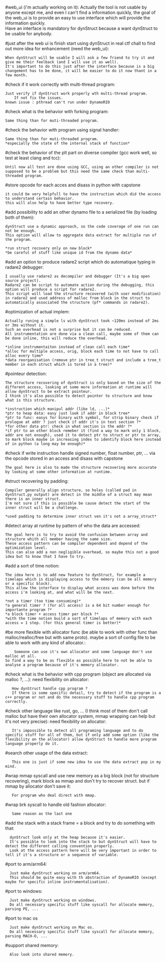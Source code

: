 #web_ui (i'm actually working on it):
	Actually the tool is not usable by anyone except me, and even I can't find a information quickly, the goal of the web_ui is to provide an easy to use interface which will provide the information quickly.  
	Have an interface is mandatory for dynStruct because a want dynStruct to be usable for anybody.

#just after the web ui is finish start using dynStruct in real ctf chall to find out more idea for enhancement (need the web_ui):
     	
	When dynStruct will be usable I will ask a few friend to try it and give me their feelback (and I will use it as well).  
	It's important to do this just after the interface because is a big changement has to be done, it will be easier to do it now thant in a few month.  

#check if it work correctly with multi-thread program:
        
	Just verify if dynStruct work properly wth multi-thread program.  
      	If not fix the issues.
	known issue : pthread can't run under DynamoRIO

#check what is the behavior with forking program:
      
	Same thing than for muti-threaded program.
	
#check the behavior with program using signal handler:

	Same thing than for muti-threaded program.
	*especially the state of the internal stack of function*

#check the behavior of the plt part on diverse compiler (gcc work well, so test at least clang and tcc):
        
	Until now all test are done using GCC, using an other compiler is not supposed to be a problem but this need the same check than multi-threaded program.       

#store opcode for each acces and disass in python with capstone

  	it could be very helpfull to have the instruction which did the access to understand certain behavior.
	this will also help to have better type recovery.

#add possibility to add an other dynamo file to a serialized file (by loading both of them): 
        
	dynStruct use a dynamic approach, so the code coverage of one run can not be enough.  
	This option will allow to aggregate data extract for multiple run of the program.  

	*run struct recovery only on new block*  
	*be careful of stuff like unique id from the dynamo data*  

#add an option to produce radare2 script which do automatique typing in radare2 debugger:
     	
	I usually use radare2 as decompiler and debugger (It's a big open source project).  
	Radare2 can be script to automate action during the debugging, this option will produce a script for radare2.  
	This script will load the structure recovered (with user modification) in radare2 and used address of malloc from block in the struct to automatically associated the structure (pf* commands in radare2).

#optimization of actual implem:
	
	Actually runing a simple ls with dynStruct took ~120ms instead of 2ms or 3ms without it.  
	Such an overhead is not a surprise but it can be reduced.  
	All instrumentation are done via a clean call, maybe some of them can be done inline, this will reduce the overhead.  

	*inline instrumentaiton instead of clean call each time*  
	*alloc for multiple access, orig, block each time to not have to call alloc every time*
	*data reorganisation (remove ptr in tree_t struct and include a tree_t member in each struct which is tored in a tree)*

#pointeur detection:
	
	The structure recovering of dynStruct is only based on the size of the different access, looking at some more information at runtime will allow dynStruct to be extract pointeur.  
	I think it's also possible to detect pointer to structure and know what is this structure.  

	*instruction which manipul addr (like ld, ...)*   
	*ptr to heap data: easy just look if addr in block tree*  
	*ptr to func: easys for binary with symbol, for strip binary check if prologue at addr ? just check if addr it's in text section ?*  
	*for other data ptr: check in what section is the addr ?*  
	*if ptr to an other block remeber it (find a way to mark only 1 block, addr are not enough), used it to detect ptr to struct or ptr to array, to mark block maybe in increasing index to identify block here instead of in python (a long may be enough)*  

#check if write instruction handle signed number, float number, ptr, ... via the opcode stored in an access and disass with capstone
        
	The goal here is also to made the structure recovering more accurate by looking at some other information at runtime.

#struct recovering by padding:
	
	Compiler generally align structure, so holes (called pad in dynStruct.py output) are detect in the middle of a struct may mean there is an inner struct.  
	I'm not sure if this is possible be cause detect the start of the inner struct will be a challenge.  

	*used padding to determine inner struct ven it's not a array_struct*

#detect array at runtime by pattern of who the data are accessed:
	
	The goal here is to try to avoid the confusion between array and structure whith all member having the same size.  
	These access pattern can be compiler dependent and depend of the optimization level.  
	This can also add a non negligible overhead, so maybe this not a good idea but to know that I have to try.


#add a sort of time notion:
        
	The idea here is to add new feature to dynStruct, for example a timelaps which is displaying access to the mémory (can be all memory or a specific block).  
	This allow the interface to display what access was done before the access i'm looking at, and what will be the next.
	
	*not a timer (too time consuming)*  
	*a general timer ? (for all access) is a 64 bit number enough for importante program ?*  
	*a block timer + access timer per block ?*  
	*with the time notion build a sort of timelaps of memory with each access = 1 step. (for this general timer is better)*

#be more flexible with allocator func (be able to work with other func than malloc/realloc/free but with same proto). maybe a sort of config file to be able to work with any kind of allocator.:

    	Someone can use it's own allocator and some language don't use malloc at all.  
	So find a way to be as flexible as possible here to not be able to analyse a program because of it's memory allocator.

#check what is the behavior with cpp program (object are allocated via malloc ?, ...): need flexibility on allocator:

       How dynStruct handle cpp program ?  
       If there is some specific detail, try to detect if the program is a c++ program or not and do the necessary stuff to handle cpp program correctly.

#check other language like rust, go, ... (I think most of them don't call malloc but have their own allocator system, mmap wrapping can help but it's not very precise): need flexibility on allocator:

       It's impossible to detect all programing language and to do specific stuff for all of them, but if only add some option (like the flexibility on the allocator) allow dynStruct to handle more program language properly do it.

#search other usage of the data extract:

       This one is just if some new idea to use the data extract pop in my mind.

#wrap mmap syscall and use new memory as a big block (not for structure recovering), mark block as mmap and don't try to recover struct. but if mmap by allocator don't save it:

       For program who deal direct with mmap.

#wrap brk syscall to handle old fashion allocator:

       Same reason as the last one

#add the stack with a stack frame = a block and try to do something with that:

      dynStruct look only at the heap because it's easier.  
      It's possible to look into the stack to but dynStruct will have to detect the different calling convention properly.  
      Look at the access pattern here will be very important in order to tell if it's a structure or a sequence of variable.

#port to arm/arm64:

      Just make dynStruct working on arm/arm64.
      This should be quite easy with th abstraction of DynamoRIO (except maybe for specific inline instrumentalisation).

#port to windows:

      Just make dynStruct working on windows.  
      Do all necessary specific stuff like syscall for allocate memory, parsing PE, ...

#port to mac os

      Just make dynStruct working on Mac os.  
      Do all necessary specific stuff like syscall for allocate memory, parsing MACH-O, ...

#support shared memory:

      Also look into shared memory.
